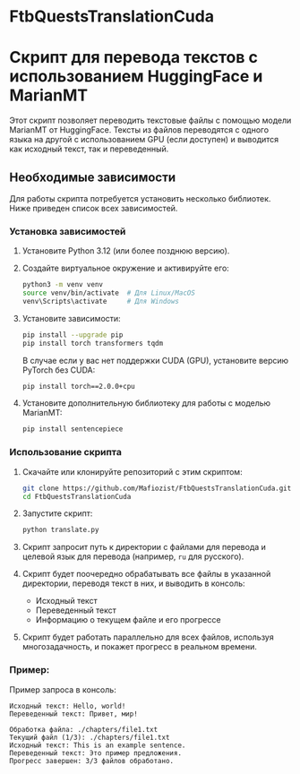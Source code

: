 # FtbQuestsTranslationCuda
# Скрипт для перевода текстов с использованием HuggingFace и MarianMT

Этот скрипт позволяет переводить текстовые файлы с помощью модели MarianMT от HuggingFace. Тексты из файлов переводятся с одного языка на другой с использованием GPU (если доступен) и выводится как исходный текст, так и переведенный.

## Необходимые зависимости

Для работы скрипта потребуется установить несколько библиотек. Ниже приведен список всех зависимостей.

### Установка зависимостей

1. Установите Python 3.12 (или более позднюю версию).
2. Создайте виртуальное окружение и активируйте его:

    ```bash
    python3 -m venv venv
    source venv/bin/activate  # Для Linux/MacOS
    venv\Scripts\activate     # Для Windows
    ```

3. Установите зависимости:

    ```bash
    pip install --upgrade pip
    pip install torch transformers tqdm
    ```

    В случае если у вас нет поддержки CUDA (GPU), установите версию PyTorch без CUDA:
    
    ```bash
    pip install torch==2.0.0+cpu
    ```

4. Установите дополнительную библиотеку для работы с моделью MarianMT:

    ```bash
    pip install sentencepiece
    ```

### Использование скрипта

1. Скачайте или клонируйте репозиторий с этим скриптом:

    ```bash
    git clone https://github.com/Mafiozist/FtbQuestsTranslationCuda.git
    cd FtbQuestsTranslationCuda
    ```

2. Запустите скрипт:

    ```bash
    python translate.py
    ```

3. Скрипт запросит путь к директории с файлами для перевода и целевой язык для перевода (например, `ru` для русского).

4. Скрипт будет поочередно обрабатывать все файлы в указанной директории, переводя текст в них, и выводить в консоль:
   - Исходный текст
   - Переведенный текст
   - Информацию о текущем файле и его прогрессе

5. Скрипт будет работать параллельно для всех файлов, используя многозадачность, и покажет прогресс в реальном времени.

### Пример:

Пример запроса в консоль:

```
Исходный текст: Hello, world!
Переведенный текст: Привет, мир!

Обработка файла: ./chapters/file1.txt
Текущий файл (1/3): ./chapters/file1.txt
Исходный текст: This is an example sentence.
Переведенный текст: Это пример предложения.
Прогресс завершен: 3/3 файлов обработано.
```
